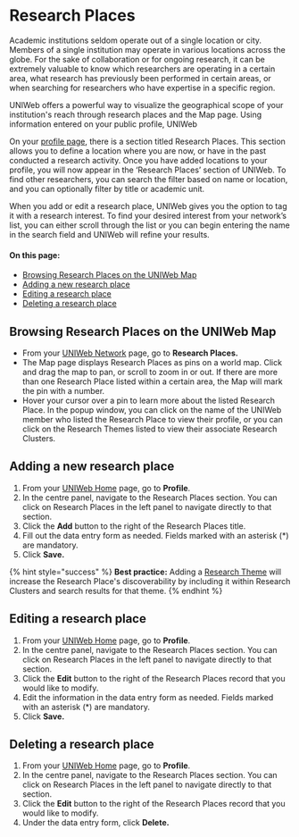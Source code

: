 # Research Places

Academic institutions seldom operate out of a single location or city. Members of a single institution may operate in various locations across the globe. For the sake of collaboration or for ongoing research, it can be extremely valuable to know which researchers are operating in a certain area, what research has previously been performed in certain areas, or when searching for researchers who have expertise in a specific region.

UNIWeb offers a powerful way to visualize the geographical scope of your institution's reach through research places and the Map page. Using information entered on your public profile, UNIWeb 

On your [profile page](filling-out-your-public-profile.md#filling-out-your-public-profile-manually), there is a section titled Research Places. This section allows you to define a location where you are now, or have in the past conducted a research activity. Once you have added locations to your profile, you will now appear in the ‘Research Places’ section of UNIWeb. To find other researchers, you can search the filter based on name or location, and you can optionally filter by title or academic unit.

When you add or edit a research place, UNIWeb gives you the option to tag it with a research interest. To find your desired interest from your network’s list, you can either scroll through the list or you can begin entering the name in the search field and UNIWeb will refine your results.

#### On this page:

* [Browsing Research Places on the UNIWeb Map](research-places-1.md#browsing-research-places-on-the-uniweb-map)
* [Adding a new research place](research-places-1.md#adding-a-new-research-place)
* [Editing a research place](research-places-1.md#editing-a-research-place)
* [Deleting a research place](research-places-1.md#deleting-a-research-place)

## Browsing Research Places on the UNIWeb Map

* From your [UNIWeb Network](../navigating-uniweb.md#the-network-page) page, go to **Research Places.**
* The Map page displays Research Places as pins on a world map. Click and drag the map to pan, or scroll to zoom in or out. If there are more than one Research Place listed within a certain area, the Map will mark the pin with a number.
* Hover your cursor over a pin to learn more about the listed Research Place. In the popup window, you can click on the name of the UNIWeb member who listed the Research Place to view their profile, or you can click on the Research Themes listed to view their associate Research Clusters.

## Adding a new research place

1. From your [UNIWeb Home](../navigating-uniweb.md#the-home-page) page, go to **Profile**.
2. In the centre panel, navigate to the Research Places section. You can click on Research Places in the left panel to navigate directly to that section.
3. Click the **Add** button to the right of the Research Places title.
4. Fill out the data entry form as needed. Fields marked with an asterisk \(\*\) are mandatory.
5. Click **Save.**

{% hint style="success" %}
**Best practice:** Adding a [Research Theme](research-themes/) will increase the Research Place's discoverability by including it within Research Clusters and search results for that theme.
{% endhint %}

## Editing a research place

1. From your [UNIWeb Home](../navigating-uniweb.md#the-home-page) page, go to **Profile**.
2. In the centre panel, navigate to the Research Places section. You can click on Research Places in the left panel to navigate directly to that section.
3. Click the **Edit** button to the right of the Research Places record that you would like to modify.
4. Edit the information in the data entry form as needed. Fields marked with an asterisk \(\*\) are mandatory.
5. Click **Save.**

## Deleting a research place

1. From your [UNIWeb Home](../navigating-uniweb.md#the-home-page) page, go to **Profile**.
2. In the centre panel, navigate to the Research Places section. You can click on Research Places in the left panel to navigate directly to that section.
3. Click the **Edit** button to the right of the Research Places record that you would like to modify.
4. Under the data entry form, click **Delete.**

